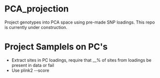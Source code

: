 # PCA_projection
 Project genotypes into PCA space using pre-made SNP loadings.
 This repo is currently under construction.

# Project Samplels on PC's
- Extract sites in PC loadings, require that __% of sites from loadings be present in data or fail
- Use plink2 --score
